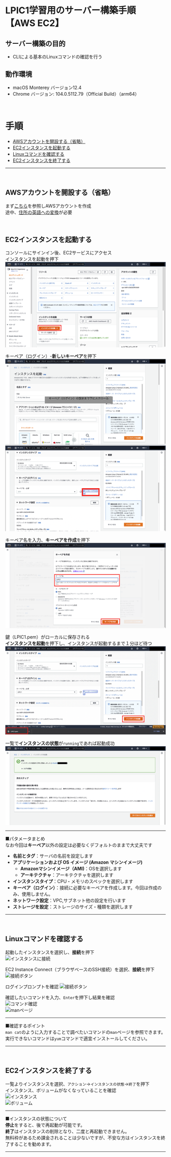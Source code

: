 # LPIC1学習用のサーバー構築手順【AWS EC2】
## サーバー構築の目的  
- CLIによる基本のLinuxコマンドの確認を行う  
## 動作環境
- macOS Monterey バージョン12.4
- Chrome バージョン: 104.0.5112.79（Official Build）（arm64）

&ensp;  

# 手順  
- [AWSアカウントを開設する（省略）](#jump-there1)  
- [EC2インスタンスを起動する](#jump-there2)
- [Linuxコマンドを確認する](#jump-there3)
- [EC2インスタンスを終了する](#jump-there4)  
***  
&ensp;  
## <a id="jump-there1">AWSアカウントを開設する（省略）　　</a>  
まず[こちら](https://aws.amazon.com/jp/register-flow/)を参照しAWSアカウントを作成  
途中、[住所の英語への変換](http://judress.tsukuenoue.com/)が必要  

&ensp;  

## <a id="jump-there2">EC2インスタンスを起動する</a>  
  

コンソールにサインイン後、EC2サービスにアクセス  
インスタンスを起動を押下  
![起動ボタン](https://github.com/norikata99/hello_git/blob/main/img/20220813%E2%88%9201%E3%83%BC%E8%B5%B7%E5%8B%95.png)

キーペア（ログイン）-**新しいキーペア**を押下  
![新しいキーペア](https://github.com/norikata99/hello_git/blob/main/img/20220813%E2%88%9202-%E6%96%B0%E3%81%97%E3%81%84%E3%82%AD%E3%83%BC%E3%83%9A%E3%82%A2.png)  
![キーペアを作成](https://github.com/norikata99/hello_git/blob/main/img/20220813%E2%88%9203-%E6%96%B0%E3%81%97%E3%81%84%E3%82%AD%E3%83%BC%E3%83%9A%E3%82%A2.png)  

キーペア名を入力、**キーペアを作成**を押下  
![起動中](https://github.com/norikata99/hello_git/blob/main/img/20220813%E2%88%9204-%E6%96%B0%E3%81%97%E3%81%84%E3%82%AD%E3%83%BC%E3%83%9A%E3%82%A2.png)  

鍵（LPIC1.pem）がローカルに保存される  
**インスタンスを起動**を押下し、インスタンスが起動するまで１分ほど待つ  
![松](https://github.com/norikata99/hello_git/blob/main/img/20220813%E2%88%9205-%E8%B5%B7%E5%8B%95%E4%B8%AD.png)

一覧で**インスタンスの状態**が`running`であれば起動成功  
![running](https://github.com/norikata99/hello_git/blob/main/img/%E3%82%B9%E3%82%AF%E3%83%AA%E3%83%BC%E3%83%B3%E3%82%B7%E3%83%A7%E3%83%83%E3%83%88%202022-08-13%2021.55.59.png)

***
■パタメータまとめ  
なお今回は**キーペア**以外の設定は必要なくデフォルトのままで大丈夫です  
- **名前とタグ**：サーバの名前を設定します  
- **アプリケーションおよび OS イメージ (Amazon マシンイメージ)**  
  -  **Amazonマシンイメージ（AMI)**：OSを選択します
  -  **アーキテクチャ**：アーキテクチャを選択します
- **インスタンスタイプ**：CPU・メモリのスペックを選択します
- **キーペア（ログイン）**：接続に必要なキーペアを作成します。今回は作成のみ、使用しません。  
- **ネットワーク設定**：VPC,サブネット他の設定を行います
- **ストレージを設定**：ストレージのサイズ・種類を選択します
***  

&ensp;  

## <a id="jump-there3">Linuxコマンドを確認する</a>
  
起動したインスタンスを選択し、**接続**を押下  
![インスタンスに接続]()  

EC2 Instance Connect（ブラウザベースのSSH接続）を選択、**接続**を押下  
![接続ボタン]()  

ログインプロンプトを確認
![接続ボタン]()  

確認したいコマンドを入力、`Enter`を押下し結果を確認  
![コマンド確認]()  
![manページ]()  

***
■確認するポイント  
`man cat`のように入力することで調べたいコマンドの`man`ページを参照できます。  
実行できないコマンドは`yum`コマンドで適宜インストールしてください。  
***
&ensp;  

## <a id="jump-there4">EC2インスタンスを終了する</a>
  
一覧よりインスタンスを選択、`アクション`→`インスタンスの状態`→`終了`を押下  
インスタンス、ボリュームがなくなっていることを確認  
![インスタンス]()  
![ボリューム]()  

***
■インスタンスの状態について  
**停止**をすると、後で再起動が可能です。  
**終了**はインスタンスの削除となり、二度と再起動できません。  
無料枠があるため課金されることは少ないですが、不安な方はインスタンスを終了することを勧めます。
***
